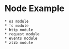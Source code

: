 # Node Example

    * os module
    * fs module
    * http module
    * request module
    * events module
    * zlib module
